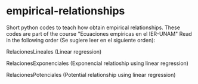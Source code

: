 # empirical-relationships
Short python codes to teach how obtain empirical relationships. These codes are part of the course "Ecuaciones empíricas en el IER-UNAM"
Read in the following order (Se sugiere leer en el siguiente orden):

RelacionesLineales (Linear regression)

RelacionesExponenciales (Exponencial relatioship using linear regression)

RelacionesPotenciales (Potential relationship using linear regression)

